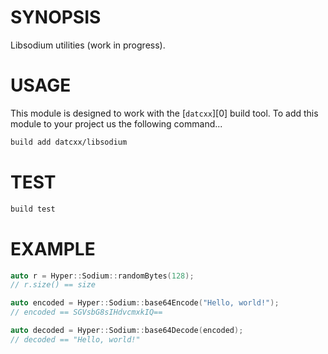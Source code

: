 # SYNOPSIS
Libsodium utilities (work in progress).


# USAGE
This module is designed to work with the [`datcxx`][0] build tool. To add this
module to your project us the following command...

```bash
build add datcxx/libsodium
```


# TEST

```bash
build test
```


# EXAMPLE

```c++
auto r = Hyper::Sodium::randomBytes(128);
// r.size() == size

auto encoded = Hyper::Sodium::base64Encode("Hello, world!");
// encoded == SGVsbG8sIHdvcmxkIQ==

auto decoded = Hyper::Sodium::base64Decode(encoded);
// decoded == "Hello, world!"
```

